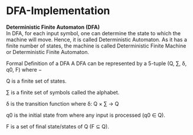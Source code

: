 # DFA-Implementation
<b>Deterministic Finite Automaton (DFA)</b></br>
In DFA, for each input symbol, one can determine the state to which the machine will move. Hence, it is called Deterministic Automaton. As it has a finite number of states, the machine is called Deterministic Finite Machine or Deterministic Finite Automaton.

Formal Definition of a DFA
A DFA can be represented by a 5-tuple (Q, ∑, δ, q0, F) where −

Q is a finite set of states.

∑ is a finite set of symbols called the alphabet.

δ is the transition function where δ: Q × ∑ → Q

q0 is the initial state from where any input is processed (q0 ∈ Q).

F is a set of final state/states of Q (F ⊆ Q).
